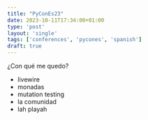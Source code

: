 ```yaml
---                                                                             
title: "PyConEs23"
date: 2023-10-11T17:34:00+01:00
type: 'post'
layout: 'single'
tags: ['conferences', 'pycones', 'spanish']
draft: true
---
```


¿Con qué me quedo?
 - livewire
 - monadas
 - mutation testing
 - la comunidad
 - lah playah
